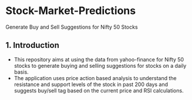 # Stock-Market-Predictions
Generate Buy and Sell Suggestions for Nifty 50 Stocks

## 1. Introduction

- This repository aims at using the data from yahoo-finance for Nifty 50 stocks to generate buying and selling suggestions for stocks on a daily basis.
- The application uses price action based analysis to understand the resistance and support levels of the stock in past 200 days and suggests buy/sell tag based on the current price and RSI calculations.



